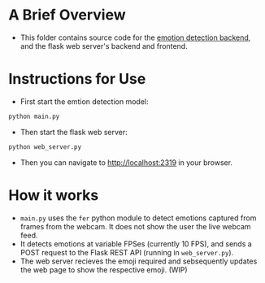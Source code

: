 # A Brief Overview

- This folder contains source code for the [emotion detection backend](./main.py), and the flask web server's backend and frontend.

# Instructions for Use

- First start the emtion detection model:

```bash
python main.py
```
- Then start the flask web server: 

```bash
python web_server.py
```

- Then you can navigate to [http://localhost:2319](http://localhost:2319) in your browser.

# How it works

- `main.py` uses the `fer` python module to detect emotions captured from frames from the webcam. It does not show the user the live webcam feed.
- It detects emotions at variable FPSes (currently 10 FPS), and sends a POST request to the Flask REST API (running in `web_server.py`).
- The web server recieves the emoji required and sebsequently updates the web page to show the respective emoji. (WIP)

